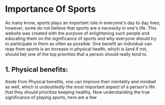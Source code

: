 <h1> Importance Of Sports </h1>
<p> As many know, sports plays an important role in everyone's day to day lives; however, some do not believe that sports are a necessity in one's life. This website was created with the purpose of enlightening such people and educating them on the significance of sports and why everyone should try to participate in them as often as possible. One benefit an individual can reap from sports is an increase in physical health, which is (and if not, should be) one of the top priorities that a person should really tend to. 
<h2> 1. Physical benefits: </h2>
Aside from Physical benefits, one can improve their mentality and mindset as well, which is undoubtedly the most important aspect of a person's life that they should prioritize keeping healthy. 
Now understanding the true significance of playing sports, here are a few 
